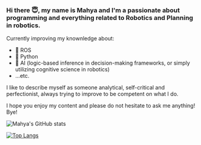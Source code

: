 ### Hi there :innocent:, my name is Mahya and I'm a passionate about programming and everything related to Robotics and Planning in robotics. 

Currently improving my knownledge about:

- 🤖 ROS
- 🐍 Python
- 🧠 AI (logic-based inference in decision-making frameworks, or simply utilizing cognitive science in robotics)
- ...etc.

I like to describe myself as someone analytical, self-critical and perfectionist, always trying to improve to be competent on what I do.

I hope you enjoy my content and please do not hesitate to ask me anything! Bye!

![Mahya's GitHub stats](https://github-readme-stats.vercel.app/api?username=mahyamkashani&count_private=true&show_icons=true&theme=dark)

[![Top Langs](https://github-readme-stats.vercel.app/api/top-langs/?username=mahyamkashani&layout=compact&count_private=true)](https://github.com/mahyamkashani/github-readme-stats&theme=dark&count_private=true)
